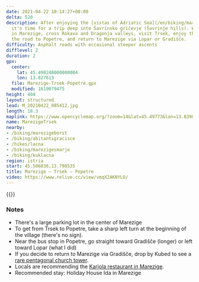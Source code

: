 ```yaml
---
date: 2021-04-22 10:14:27+00:00
delta: 520
description: After enjoying the [vistas of Adriatic Sea](/en/biking/marezigesmarje/),
  it's time for a trip deep into Šavrinsko gričevje (Šavrinje hills). We'll start
  in Marezige, cross Rokava and Dragonja valleys, visit Trsek, enjoy the views from
  the road to Popetre, and return to Marezige via Lopar or Gradišče.
difficulty: Asphalt roads with occasional steeper ascents
difflevel: 2
duration: 2
gpx:
  center:
    lat: 45.498248000000004
    lon: 13.827613
  file: Marezige-Trsek-Popetre.gpx
  modified: 1619079475
height: 404
layout: structured
lead: M_20210422_085412.jpg
length: 18.3
maplink: https://www.opencyclemap.org/?zoom=14&lat=45.49773&lon=13.839&layers=B0000
name: MarezigeTrsek
nearby:
- /biking/marezigeborst
- /biking/abitantigracisce
- /hikes/lacna
- /biking/marezigesmarje
- /biking/kuklacna
region: istria
start: 45.506836,13.798535
title: Marezige – Trsek – Popetre
video: https://www.relive.cc/view/vmqX2AKNYLO/
---
```

{{<hike-details description="yes">}}

### Notes

* There's a large parking lot in the center of Marezige
* To get from Trsek to Popetre, take a sharp left turn at the beginning of the village (there's no sign).
* Near the bus stop in Popetre, go straight toward Gradišče (longer) or left toward Lopar (what I did)
* If you decide to return to Marezige via Gradišče, drop by Kubed to see a [rare pentagonal church tower](https://sloveniahiking.rocks/en/hikes/lacna/kubed/).
* Locals are recommending the [Karjola restaurant in Marezige](https://karjola.si/en/home/).
* Recommended stay: Holiday House Ida in Marezige
